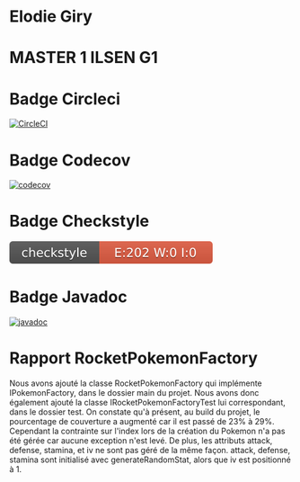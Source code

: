 # Elodie Giry 
# MASTER 1 ILSEN G1
# Badge Circleci
[![CircleCI](https://circleci.com/gh/ElodieGiry/ceri-m1-techniques-de-test/tree/master.svg?style=svg)](https://circleci.com/gh/ElodieGiry/ceri-m1-techniques-de-test/tree/master)
# Badge Codecov
[![codecov](https://codecov.io/gh/ElodieGiry/ceri-m1-techniques-de-test/branch/master/graph/badge.svg?token=VV0GYSHSEU)](https://codecov.io/gh/ElodieGiry/ceri-m1-techniques-de-test)
# Badge Checkstyle
![Checkstyle](target/site/badges/checkstyle-result.svg)
# Badge Javadoc
[![javadoc](https://javadoc.io/badge2/org.springframework/spring-core/javadoc.svg)](https://javadoc.io/doc/org.springframework/spring-core)

# Rapport RocketPokemonFactory
Nous avons ajouté la classe RocketPokemonFactory qui implémente IPokemonFactory, dans le dossier main du projet.
Nous avons donc également ajouté la classe IRocketPokemonFactoryTest lui correspondant, dans le dossier test.
On constate qu'à présent, au build du projet, le pourcentage de couverture a augmenté car il est passé de 23% à 29%.
Cependant la contrainte sur l'index lors de la création du Pokemon n'a pas été gérée car aucune exception n'est levé.
De plus, les attributs attack, defense, stamina, et iv ne sont pas géré de la même façon.
attack, defense, stamina sont initialisé avec generateRandomStat, alors que iv est positionné à 1.
